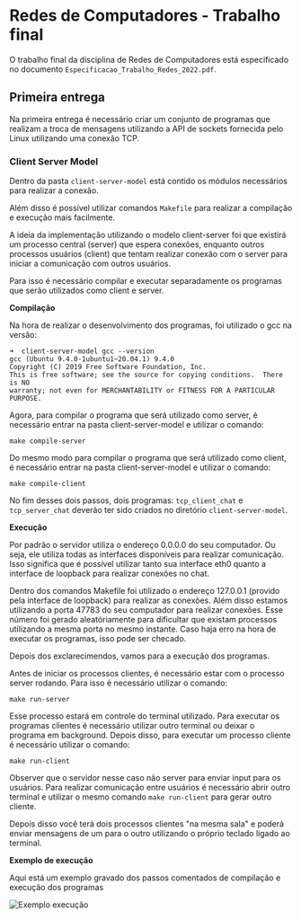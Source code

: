 # Redes de Computadores - Trabalho final

O trabalho final da disciplina de Redes de Computadores está especificado no documento `Especificacao_Trabalho_Redes_2022.pdf`.

## Primeira entrega

Na primeira entrega é necessário criar um conjunto de programas que realizam a troca de mensagens utilizando a API de sockets fornecida pelo Linux utilizando uma conexão TCP.

### Client Server Model

Dentro da pasta `client-server-model` está contido os módulos necessários para realizar a conexão.

Além disso é possível utilizar comandos `Makefile` para realizar a compilação e execução mais facilmente.

A ideia da implementação utilizando o modelo client-server foi que existirá um processo central (server) que espera conexões, enquanto outros processos usuários (client) que tentam realizar conexão com o server para iniciar a comunicação com outros usuários.

Para isso é necessário compilar e executar separadamente os programas que serão utilizados como client e server.

**Compilação**

Na hora de realizar o desenvolvimento dos programas, foi utilizado o gcc na versão:

```
➜  client-server-model gcc --version
gcc (Ubuntu 9.4.0-1ubuntu1~20.04.1) 9.4.0
Copyright (C) 2019 Free Software Foundation, Inc.
This is free software; see the source for copying conditions.  There is NO
warranty; not even for MERCHANTABILITY or FITNESS FOR A PARTICULAR PURPOSE.
```

Agora, para compilar o programa que será utilizado como server, é necessário entrar na pasta client-server-model e utilizar o comando:

```
make compile-server
```

Do mesmo modo para compilar o programa que será utilizado como client, é necessário entrar na pasta client-server-model e utilizar o comando:

```
make compile-client
```

No fim desses dois passos, dois programas: `tcp_client_chat` e `tcp_server_chat` deverão ter sido criados no diretório `client-server-model`.

**Execução**

Por padrão o servidor utiliza o endereço 0.0.0.0 do seu computador. Ou seja, ele utiliza todas as interfaces disponíveis para realizar comunicação. Isso significa que é possível utilizar tanto sua interface eth0 quanto a interface de loopback para realizar conexôes no chat.

Dentro dos comandos Makefile foi utilizado o endereço 127.0.0.1 (provido pela interface de loopback) para realizar as conexões. Além disso estamos utilizando a porta 47783 do seu computador para realizar conexões. Esse número foi gerado aleatóriamente para dificultar que existam processos utilizando a mesma porta no mesmo instante. Caso haja erro na hora de executar os programas, isso pode ser checado.

Depois dos exclarecimendos, vamos para a execução dos programas.

Antes de iniciar os processos clientes, é necessário estar com o processo server rodando. Para isso é necessário utilizar o comando:

```
make run-server
```

Esse processo estará em controle do terminal utilizado. Para executar os programas clientes é necessário utilizar outro terminal ou deixar o programa em background. Depois disso, para executar um processo cliente é necessário utilizar o comando:

```
make run-client
```

Observer que o servidor nesse caso não server para enviar input para os usuários. Para realizar comunicação entre usuários é necessário abrir outro terminal e utilizar o mesmo comando `make run-client` para gerar outro cliente.

Depois disso você terá dois processos clientes "na mesma sala" e poderá enviar mensagens de um para o outro utilizando o próprio teclado ligado ao terminal.

**Exemplo de execução**

Aqui está um exemplo gravado dos passos comentados de compilação e execução dos programas

![Exemplo execução](./exemplo-execucao.gif.gif)
